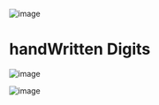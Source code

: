 ![image](https://github.com/user-attachments/assets/ecf533d4-a760-4d68-8e71-20f2314afaed)

# handWritten Digits
![image](https://github.com/user-attachments/assets/12e02771-cd7d-4516-b99e-e0852bc0b1e3)

![image](https://github.com/user-attachments/assets/478c79c4-c0b5-4ee4-b0ab-828ca1395742)
